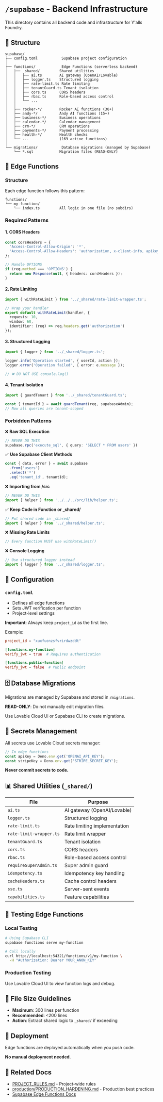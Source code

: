 # `/supabase` - Backend Infrastructure

This directory contains all backend code and infrastructure for Y'alls Foundry.

## 📁 Structure

```
supabase/
├── config.toml           Supabase project configuration
│
├── functions/            Edge Functions (serverless backend)
│   ├── _shared/         Shared utilities
│   │   ├── ai.ts        AI gateway (OpenAI/Lovable)
│   │   ├── logger.ts    Structured logging
│   │   ├── rate-limit.ts Rate limiting
│   │   ├── tenantGuard.ts Tenant isolation
│   │   ├── cors.ts      CORS headers
│   │   ├── rbac.ts      Role-based access control
│   │   └── ...
│   │
│   ├── rocker-*/        Rocker AI functions (30+)
│   ├── andy-*/          Andy AI functions (15+)
│   ├── business-*/      Business operations
│   ├── calendar-*/      Calendar management
│   ├── crm-*/           CRM operations
│   ├── payments-*/      Payment processing
│   ├── health-*/        Health checks
│   └── ...              (169 active functions)
│
└── migrations/           Database migrations (managed by Supabase)
    └── *.sql            Migration files (READ-ONLY)
```

## 🎯 Edge Functions

### Structure
Each edge function follows this pattern:
```
functions/
└── my-function/
    └── index.ts         All logic in one file (no subdirs)
```

### Required Patterns

#### 1. CORS Headers
```typescript
const corsHeaders = {
  'Access-Control-Allow-Origin': '*',
  'Access-Control-Allow-Headers': 'authorization, x-client-info, apikey, content-type',
};

// Handle OPTIONS
if (req.method === 'OPTIONS') {
  return new Response(null, { headers: corsHeaders });
}
```

#### 2. Rate Limiting
```typescript
import { withRateLimit } from '../_shared/rate-limit-wrapper.ts';

// Wrap your handler
export default withRateLimit(handler, {
  requests: 10,
  window: 60,
  identifier: (req) => req.headers.get('authorization')
});
```

#### 3. Structured Logging
```typescript
import { logger } from '../_shared/logger.ts';

logger.info('Operation started', { userId, action });
logger.error('Operation failed', { error: e.message });

// ❌ DO NOT USE console.log()
```

#### 4. Tenant Isolation
```typescript
import { guardTenant } from '../_shared/tenantGuard.ts';

const { tenantId } = await guardTenant(req, supabaseAdmin);
// Now all queries are tenant-scoped
```

### Forbidden Patterns

❌ **Raw SQL Execution**
```typescript
// NEVER DO THIS
supabase.rpc('execute_sql', { query: 'SELECT * FROM users' })
```

✅ **Use Supabase Client Methods**
```typescript
const { data, error } = await supabase
  .from('users')
  .select('*')
  .eq('tenant_id', tenantId);
```

❌ **Importing from /src**
```typescript
// NEVER DO THIS
import { helper } from '../../../src/lib/helper.ts';
```

✅ **Keep Code in Function or _shared/**
```typescript
// Put shared code in _shared/
import { helper } from '../_shared/helper.ts';
```

❌ **Missing Rate Limits**
```typescript
// Every function MUST use withRateLimit()
```

❌ **Console Logging**
```typescript
// Use structured logger instead
import { logger } from '../_shared/logger.ts';
```

## 🔧 Configuration

### `config.toml`
- Defines all edge functions
- Sets JWT verification per function
- Project-level settings

**Important**: Always keep `project_id` as the first line.

Example:
```toml
project_id = "xuxfuonzsfvrirdwzddt"

[functions.my-function]
verify_jwt = true  # Requires authentication

[functions.public-function]
verify_jwt = false  # Public endpoint
```

## 🗄️ Database Migrations

Migrations are managed by Supabase and stored in `/migrations`.

**READ-ONLY**: Do not manually edit migration files.

Use Lovable Cloud UI or Supabase CLI to create migrations.

## 🔐 Secrets Management

All secrets use Lovable Cloud secrets manager:

```typescript
// In edge functions
const apiKey = Deno.env.get('OPENAI_API_KEY');
const stripeKey = Deno.env.get('STRIPE_SECRET_KEY');
```

**Never commit secrets to code.**

## 📊 Shared Utilities (`_shared/`)

| File | Purpose |
|------|---------|
| `ai.ts` | AI gateway (OpenAI/Lovable) |
| `logger.ts` | Structured logging |
| `rate-limit.ts` | Rate limiting implementation |
| `rate-limit-wrapper.ts` | Rate limit wrapper |
| `tenantGuard.ts` | Tenant isolation |
| `cors.ts` | CORS headers |
| `rbac.ts` | Role-based access control |
| `requireSuperAdmin.ts` | Super admin guard |
| `idempotency.ts` | Idempotency key handling |
| `cacheHeaders.ts` | Cache control headers |
| `sse.ts` | Server-sent events |
| `capabilities.ts` | Feature capabilities |

## 🧪 Testing Edge Functions

### Local Testing
```bash
# Using Supabase CLI
supabase functions serve my-function

# Call locally
curl http://localhost:54321/functions/v1/my-function \
  -H "Authorization: Bearer YOUR_ANON_KEY"
```

### Production Testing
Use Lovable Cloud UI to view function logs and debug.

## 📏 File Size Guidelines

- **Maximum**: 300 lines per function
- **Recommended**: <200 lines
- **Action**: Extract shared logic to `_shared/` if exceeding

## 🚀 Deployment

Edge functions are deployed automatically when you push code.

**No manual deployment needed.**

## 🔗 Related Docs

- [PROJECT_RULES.md](../PROJECT_RULES.md) - Project-wide rules
- [production/PRODUCTION_HARDENING.md](../docs/production/PRODUCTION_HARDENING.md) - Production best practices
- [Supabase Edge Functions Docs](https://supabase.com/docs/guides/functions)
